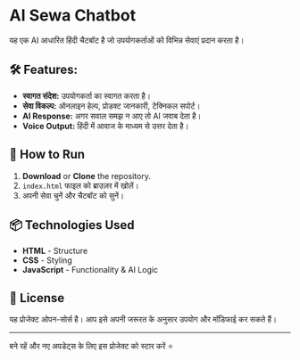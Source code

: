 # AI Sewa Chatbot

यह एक AI आधारित हिंदी चैटबॉट है जो उपयोगकर्ताओं को विभिन्न सेवाएं प्रदान करता है।  

## 🛠 Features:
- **स्वागत संदेश:** उपयोगकर्ता का स्वागत करता है।
- **सेवा विकल्प:** ऑनलाइन हेल्प, प्रोडक्ट जानकारी, टेक्निकल सपोर्ट।
- **AI Response:** अगर सवाल समझ न आए तो AI जवाब देता है।
- **Voice Output:** हिंदी में आवाज के माध्यम से उत्तर देता है।

## 🚀 How to Run
1. **Download** or **Clone** the repository.
2. `index.html` फाइल को ब्राउज़र में खोलें।
3. अपनी सेवा चुनें और चैटबॉट को सुनें।

## 📦 Technologies Used
- **HTML** - Structure
- **CSS** - Styling
- **JavaScript** - Functionality & AI Logic

## 📝 License
यह प्रोजेक्ट ओपन-सोर्स है। आप इसे अपनी जरूरत के अनुसार उपयोग और मॉडिफाई कर सकते हैं।

---

बने रहें और नए अपडेट्स के लिए इस प्रोजेक्ट को स्टार करें ⭐
